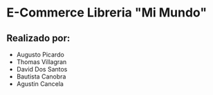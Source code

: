 # E-Commerce Libreria "Mi Mundo"


## Realizado por:
<ul>
    <li> Augusto Picardo </li>
    <li> Thomas Villagran </li>
    <li> David Dos Santos </li>
    <li> Bautista Canobra </li>
    <li> Agustin Cancela </li>
</ul>
